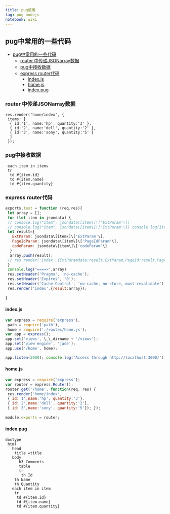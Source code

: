 ```yaml
---
title: pug使用
tag: pug nodejs
notebook: wiki
---
```

## pug中常用的一些代码

- [pug中常用的一些代码](#pug中常用的一些代码)
  - [router 中传递JSONarray数据](#router-中传递jsonarray数据)
  - [pug中接收数据](#pug中接收数据)
  - [express router代码](#express-router代码)
    - [index.js](#indexjs)
    - [home.js](#homejs)
    - [index.pug](#indexpug)

### router 中传递JSONarray数据

```pug
res.render('home/index', { 
 items: [ 
  { id:'1', name:'hp', quantity:'3' }, 
  { id:'2', name:'dell', quantity:'2' }, 
  { id:'3', name:'sony', quantity:'5' } 
  ] 
 });
```

### pug中接收数据

```pug
 each item in items 
 tr 
  td #{item.id} 
  td #{item.name} 
  td #{item.quantity}
```

### express router代码

```js
exports.test = function (req,res){  
 let array = [];  
 for (let item in jsondata) {  
 // console.log("item", jsondata\[item\]\['ExtParam'\])  
 // console.log("item", jsondata\[item\]\['ExtParam'\]) console.log(item+":"+jsondata\[item\]);  
 let result={  
   ExtParam: jsondata\[item\]\['ExtParam'\],  
   PageIdParam: jsondata\[item\]\['PageIdParam'\],  
   codeParam: jsondata\[item\]\['codeParam'\]  
  } 
  array.push(result);  
 // res.render('index',{ExtParamdata:result.ExtParam,PageId:result.PageIdParam,code:result.codeParm});  
 }  
 console.log("====>",array)  
 res.setHeader('Pragma', 'no-cache');  
 res.setHeader('Expires', '0');  
 res.setHeader('Cache-Control', 'no-cache, no-store, must-revalidate'); 
 res.render('index',{result:array});  
  
}
```

#### index.js

```js
var express = require('express'), 
 path = require('path'), 
 home = require('./routes/home.js'); 
var app = express(); 
app.set('views', \_\_dirname + '/views'); 
app.set('view engine', 'jade'); 
app.use('/home', home); 

app.listen(3000); console.log('Access through http://localhost:3000/');
```

#### home.js

```js
var express = require('express'); 
var router = express.Router(); 
router.get('/home', function(req, res) { 
 res.render('home/index', 
 { id:'1',name:'hp', quantity:'3'},
 { id:'2',name:'dell', quantity:'2'},
 { id:'3',name:'sony', quantity:'5'}); }); 
 
module.exports = router;
```

#### index.pug

```pug
doctype
 html 
   head 
    title =title 
   body 
      h3 Comments 
      table 
      tr 
       th Id 
    th Name 
    th Quantity 
   each item in item 
    tr 
     td #{item.id} 
     td #{item.name} 
     td #{item.quantity}

```
